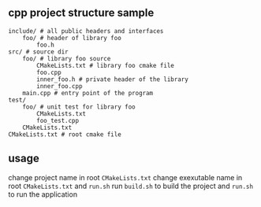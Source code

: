 ## cpp project structure sample
```
include/ # all public headers and interfaces
    foo/ # header of library foo
        foo.h
src/ # source dir
    foo/ # library foo source
        CMakeLists.txt # library foo cmake file
        foo.cpp
        inner_foo.h # private header of the library
        inner_foo.cpp
    main.cpp # entry point of the program
test/
    foo/ # unit test for library foo
        CMakeLists.txt
        foo_test.cpp
    CMakeLists.txt
CMakeLists.txt # root cmake file
```
## usage
change project name in root `CMakeLists.txt`
change exexutable name in root `CMakeLists.txt` and `run.sh`
run `build.sh` to build the project and `run.sh` to run the application

